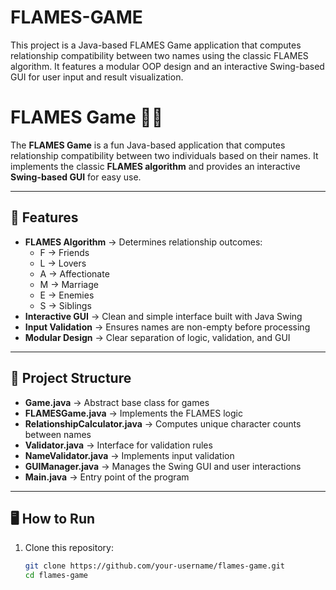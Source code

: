 # FLAMES-GAME
This project is a Java-based FLAMES Game application that computes relationship compatibility between two names using the classic FLAMES algorithm. It features a modular OOP design and an interactive Swing-based GUI for user input and result visualization.


# FLAMES Game 💖🔥  

The **FLAMES Game** is a fun Java-based application that computes relationship compatibility between two individuals based on their names. It implements the classic **FLAMES algorithm** and provides an interactive **Swing-based GUI** for easy use.  

---

## 🚀 Features  
- **FLAMES Algorithm** → Determines relationship outcomes:  
  - F → Friends  
  - L → Lovers  
  - A → Affectionate  
  - M → Marriage  
  - E → Enemies  
  - S → Siblings  
- **Interactive GUI** → Clean and simple interface built with Java Swing  
- **Input Validation** → Ensures names are non-empty before processing  
- **Modular Design** → Clear separation of logic, validation, and GUI  

---

## 📂 Project Structure  
- **Game.java** → Abstract base class for games  
- **FLAMESGame.java** → Implements the FLAMES logic  
- **RelationshipCalculator.java** → Computes unique character counts between names  
- **Validator.java** → Interface for validation rules  
- **NameValidator.java** → Implements input validation  
- **GUIManager.java** → Manages the Swing GUI and user interactions  
- **Main.java** → Entry point of the program  

---

## 🖥️ How to Run  
1. Clone this repository:  
   ```bash
   git clone https://github.com/your-username/flames-game.git
   cd flames-game
